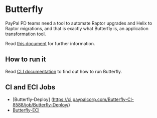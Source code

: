 # Butterfly

PayPal PD teams need a tool to automate Raptor upgrades and Helix to Raptor migrations, and that is exactly what Butterfly is, an application transformation tool.

Read [this document](https://engineering.paypalcorp.com/confluence/x/1XBiE) for further information.

## How to run it

Read [CLI documentation](butterfly-cli/README.md) to find out how to run Butterfly.

## CI and ECI Jobs

- [Butterfly-Deploy] (https://ci.paypalcorp.com/Butterfly-CI-8588/job/Butterfly-Deploy/)
- [Butterfly-ECI](https://ci.paypalcorp.com/Butterfly-ECI-Job-3315/)
